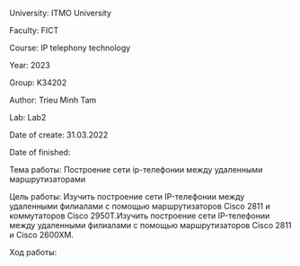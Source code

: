 University: ITMO University

Faculty: FICT

Course: IP telephony technology

Year: 2023

Group: K34202

Author: Trieu Minh Tam

Lab: Lab2

Date of create: 31.03.2022

Date of finished:

Тема работы: Построение сети ip-телефонии между удаленными маршрутизаторами

Цель работы: Изучить построение сети IP-телефонии между удаленными филиалами с помощью маршрутизаторов Cisco 2811 и коммутаторов Cisco 2950Т.Изучить построение сети IP-телефонии между удаленными филиалами с помощью маршрутизаторов Cisco 2811 и Cisco 2600XM.

Ход работы:
